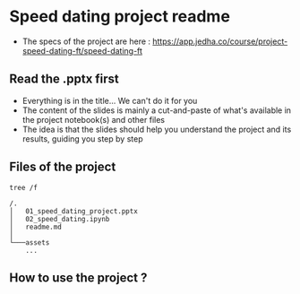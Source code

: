 # Speed dating project readme
* The specs of the project are here : https://app.jedha.co/course/project-speed-dating-ft/speed-dating-ft

## Read the .pptx first
* Everything is in the title... We can't do it for you
* The content of the slides is mainly a cut-and-paste of what's available in the project notebook(s) and other files
* The idea is that the slides should help you understand the project and its results, guiding you step by step

## Files of the project
```
tree /f

/.
│   01_speed_dating_project.pptx
│   02_speed_dating.ipynb
│   readme.md
│
└───assets
    ...
```    

## How to use the project ?

